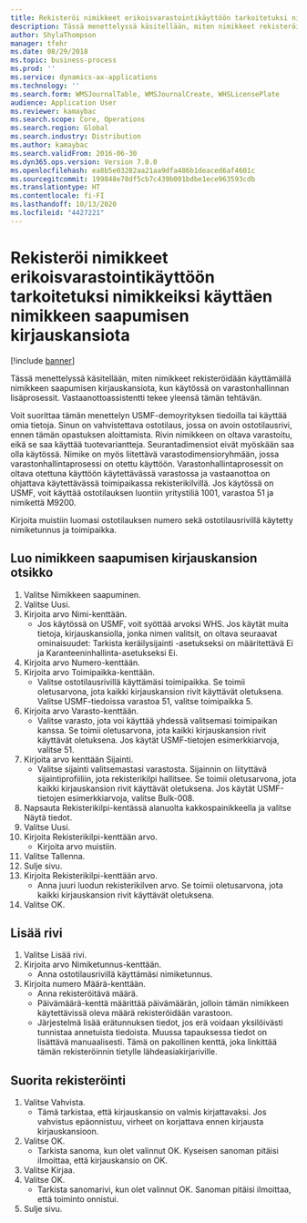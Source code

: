 ```yaml
---
title: Rekisteröi nimikkeet erikoisvarastointikäyttöön tarkoitetuksi nimikkeiksi käyttäen nimikkeen saapumisen kirjauskansiota
description: Tässä menettelyssä käsitellään, miten nimikkeet rekisteröidään käyttämällä nimikkeen saapumisen kirjauskansiota, kun käytössä on varastonhallinnan lisäprosessit.
author: ShylaThompson
manager: tfehr
ms.date: 08/29/2018
ms.topic: business-process
ms.prod: ''
ms.service: dynamics-ax-applications
ms.technology: ''
ms.search.form: WMSJournalTable, WMSJournalCreate, WHSLicensePlate
audience: Application User
ms.reviewer: kamaybac
ms.search.scope: Core, Operations
ms.search.region: Global
ms.search.industry: Distribution
ms.author: kamaybac
ms.search.validFrom: 2016-06-30
ms.dyn365.ops.version: Version 7.0.0
ms.openlocfilehash: ea8b5e03282aa21aa9dfa486b1deaced6af4601c
ms.sourcegitcommit: 199848e78df5cb7c439b001bdbe1ece963593cdb
ms.translationtype: HT
ms.contentlocale: fi-FI
ms.lasthandoff: 10/13/2020
ms.locfileid: "4427221"
---
```

# <a name="register-items-for-an-advanced-warehousing-enabled-item-using-an-item-arrival-journal"></a>Rekisteröi nimikkeet erikoisvarastointikäyttöön tarkoitetuksi nimikkeiksi käyttäen nimikkeen saapumisen kirjauskansiota

[!include [banner](../../includes/banner.md)]

Tässä menettelyssä käsitellään, miten nimikkeet rekisteröidään käyttämällä nimikkeen saapumisen kirjauskansiota, kun käytössä on varastonhallinnan lisäprosessit. Vastaanottoassistentti tekee yleensä tämän tehtävän. 

Voit suorittaa tämän menettelyn USMF-demoyrityksen tiedoilla tai käyttää omia tietoja. Sinun on vahvistettava ostotilaus, jossa on avoin ostotilausrivi, ennen tämän opastuksen aloittamista. Rivin nimikkeen on oltava varastoitu, eikä se saa käyttää tuotevariantteja. Seurantadimensiot eivät myöskään saa olla käytössä. Nimike on myös liitettävä varastodimensioryhmään, jossa varastonhallintaprosessi on otettu käyttöön. Varastonhallintaprosessit on oltava otettuna käyttöön käytettävässä varastossa ja vastaanottoa on ohjattava käytettävässä toimipaikassa rekisterikilvillä. Jos käytössä on USMF, voit käyttää ostotilauksen luontiin yritystiliä 1001, varastoa 51 ja nimikettä M9200. 

Kirjoita muistiin luomasi ostotilauksen numero sekä ostotilausrivillä käytetty nimiketunnus ja toimipaikka.


## <a name="create-an-item-arrival-journal-header"></a>Luo nimikkeen saapumisen kirjauskansion otsikko
1. Valitse Nimikkeen saapuminen.
2. Valitse Uusi.
3. Kirjoita arvo Nimi-kenttään.
    * Jos käytössä on USMF, voit syöttää arvoksi WHS. Jos käytät muita tietoja, kirjauskansiolla, jonka nimen valitsit, on oltava seuraavat ominaisuudet: Tarkista keräilysijainti -asetukseksi on määritettävä Ei ja Karanteeninhallinta-asetukseksi Ei.  
4. Kirjoita arvo Numero-kenttään.
5. Kirjoita arvo Toimipaikka-kenttään.
    * Valitse ostotilausrivillä käyttämäsi toimipaikka. Se toimii oletusarvona, jota kaikki kirjauskansion rivit käyttävät oletuksena. Valitse USMF-tiedoissa varastoa 51, valitse toimipaikka 5.  
6. Kirjoita arvo Varasto-kenttään.
    * Valitse varasto, jota voi käyttää yhdessä valitsemasi toimipaikan kanssa. Se toimii oletusarvona, jota kaikki kirjauskansion rivit käyttävät oletuksena. Jos käytät USMF-tietojen esimerkkiarvoja, valitse 51.  
7. Kirjoita arvo kenttään Sijainti.
    * Valitse sijainti valitsemastasi varastosta. Sijainnin on liityttävä sijaintiprofiiliin, jota rekisterikilpi hallitsee. Se toimii oletusarvona, jota kaikki kirjauskansion rivit käyttävät oletuksena. Jos käytät USMF-tietojen esimerkkiarvoja, valitse Bulk-008.  
8. Napsauta Rekisterikilpi-kentässä alanuolta kakkospainikkeella ja valitse Näytä tiedot.
9. Valitse Uusi.
10. Kirjoita Rekisterikilpi-kenttään arvo.
    * Kirjoita arvo muistiin.  
11. Valitse Tallenna.
12. Sulje sivu.
13. Kirjoita Rekisterikilpi-kenttään arvo.
    * Anna juuri luodun rekisterikilven arvo. Se toimii oletusarvona, jota kaikki kirjauskansion rivit käyttävät oletuksena.  
14. Valitse OK.

## <a name="add-a-line"></a>Lisää rivi
1. Valitse Lisää rivi.
2. Kirjoita arvo Nimiketunnus-kenttään.
    * Anna ostotilausrivillä käyttämäsi nimiketunnus.  
3. Kirjoita numero Määrä-kenttään.
    * Anna rekisteröitävä määrä.  
    * Päivämäärä-kenttä määrittää päivämäärän, jolloin tämän nimikkeen käytettävissä oleva määrä rekisteröidään varastoon.  
    * Järjestelmä lisää erätunnuksen tiedot, jos erä voidaan yksilöivästi tunnistaa annetuista tiedoista. Muussa tapauksessa tiedot on lisättävä manuaalisesti. Tämä on pakollinen kenttä, joka linkittää tämän rekisteröinnin tietylle lähdeasiakirjariville.  

## <a name="complete-the-registration"></a>Suorita rekisteröinti
1. Valitse Vahvista.
    * Tämä tarkistaa, että kirjauskansio on valmis kirjattavaksi. Jos vahvistus epäonnistuu, virheet on korjattava ennen kirjausta kirjauskansioon.  
2. Valitse OK.
    * Tarkista sanoma, kun olet valinnut OK. Kyseisen sanoman pitäisi ilmoittaa, että kirjauskansio on OK.  
3. Valitse Kirjaa.
4. Valitse OK.
    * Tarkista sanomarivi, kun olet valinnut OK. Sanoman pitäisi ilmoittaa, että toiminto onnistui.  
5. Sulje sivu.

